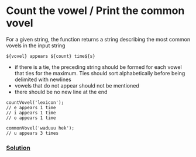 # Count the vowel / Print the common vovel

For a given string, the function returns a string describing the most common vovels in the input string

`${vovel} appears ${count} time${s}`

- if there is a tie, the preceding string should be formed for each vowel that ties for the maximum. Ties should sort alphabetically before being delimited with newlines
- vowels that do not appear should not be mentioned
- there should be no new line at the end

```
countVovel('lexicon');
// e appears 1 time
// i appears 1 time
// o appears 1 time

commonVovel('waduuu hek');
// u appears 3 times
```

### [Solution](./countVowels.js)

